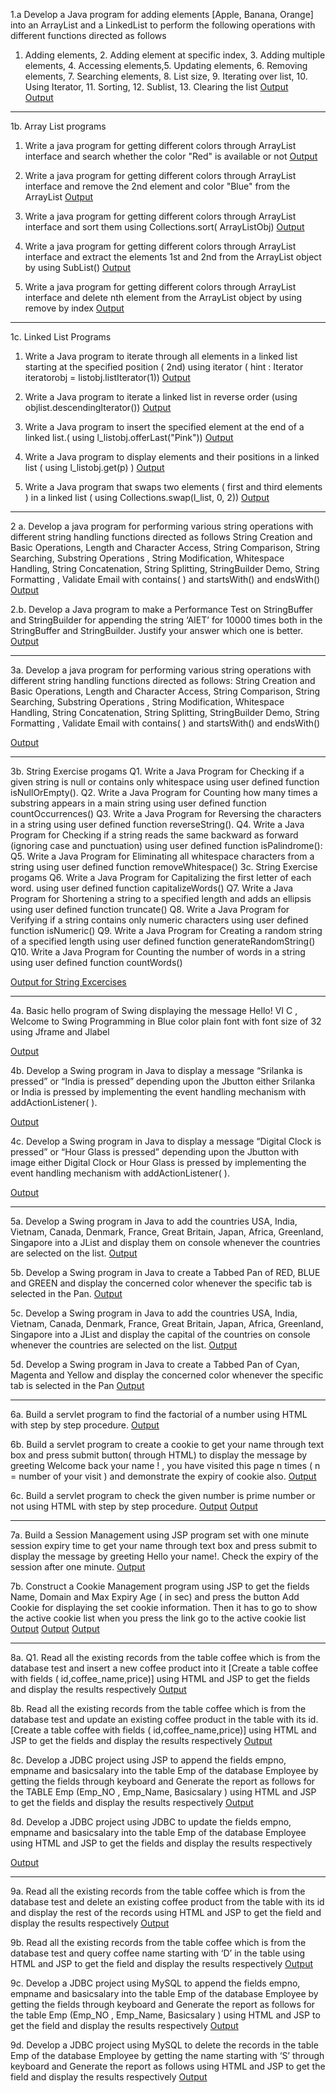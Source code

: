 1.a Develop a Java program for adding elements [Apple, Banana, Orange] into an ArrayList
and a LinkedList to perform the following operations with different functions directed as
follows
1. Adding elements, 2. Adding element at specific index, 3. Adding multiple elements, 4.
Accessing elements,5. Updating elements, 6. Removing elements, 7. Searching elements, 8. List
size, 9. Iterating over list, 10. Using Iterator, 11. Sorting, 12. Sublist, 13. Clearing the list
[Output](https://github.com/Swap010/MyJavaProject/blob/main/Exp1-ListInterfaces/ArrayList.png)                                                     
[Output](https://github.com/Swap010/MyJavaProject/blob/main/Exp1-ListInterfaces/LinkedList.png)
___
1b. Array List programs
1. Write a java program for getting different colors through ArrayList interface and search whether
the color "Red" is available or not
[Output](https://github.com/Swap010/MyJavaProject/blob/main/Exp1-ListInterfaces/Colorsearch.png)

2. Write a java program for getting different colors through ArrayList interface and remove the
2nd element and color "Blue" from the ArrayList
[Output](https://github.com/Swap010/MyJavaProject/blob/main/Exp1-ListInterfaces/RemoveColors.png)

3. Write a java program for getting different colors through ArrayList interface and sort them
using Collections.sort( ArrayListObj)
[Output](https://github.com/Swap010/MyJavaProject/blob/main/Exp1-ListInterfaces/SortColors.png)

4. Write a java program for getting different colors through ArrayList interface and extract the
elements 1st and 2nd from the ArrayList object by using SubList()
[Output](https://github.com/Swap010/MyJavaProject/blob/main/Exp1-ListInterfaces/SubListColors.png)

5. Write a java program for getting different colors through ArrayList interface and delete nth
element from the ArrayList object by using remove by index
[Output](https://github.com/Swap010/MyJavaProject/blob/main/Exp1-ListInterfaces/delete.png)

___
1c. Linked List Programs
1. Write a Java program to iterate through all elements in a linked list starting at the
specified position ( 2nd) using iterator ( hint : Iterator iteratorobj = listobj.listIterator(1))
[Output](https://github.com/Swap010/MyJavaProject/blob/main/Exp1-ListInterfaces/IterateFromSecond.png)

2. Write a Java program to iterate a linked list in reverse order (using
objlist.descendingIterator())
[Output](https://github.com/Swap010/MyJavaProject/blob/main/Exp1-ListInterfaces/ReverseIterate.png)

3. Write a Java program to insert the specified element at the end of a linked list.( using
l_listobj.offerLast("Pink"))
[Output](https://github.com/Swap010/MyJavaProject/blob/main/Exp1-ListInterfaces/InsertAtEnd.png)

4. Write a Java program to display elements and their positions in a linked list ( using
l_listobj.get(p) )
[Output](https://github.com/Swap010/MyJavaProject/blob/main/Exp1-ListInterfaces/DisplayWithPositions.png)

5. Write a Java program that swaps two elements ( first and third elements ) in a linked list ( using
Collections.swap(l_list, 0, 2)) 
[Output](https://github.com/Swap010/MyJavaProject/blob/main/Exp1-ListInterfaces/SwapElements.png)

___





2 a. Develop a java program for performing various string operations with different string
handling functions directed as follows
String Creation and Basic Operations, Length and Character Access, String Comparison, String
Searching, Substring Operations , String Modification, Whitespace Handling, String
Concatenation, String Splitting, StringBuilder Demo, String Formatting , Validate Email with
contains( ) and startsWith() and endsWith()
[Output](https://github.com/Swap010/MyJavaProject/blob/main/Exp2-StringOperations/StringOperationsDemo.png)



2.b. Develop a Java program to make a Performance Test on StringBuffer and StringBuilder for
appending the string ‘AIET’ for 10000 times both in the StringBuffer and StringBuilder. Justify
your answer which one is better.
[Output](https://github.com/Swap010/MyJavaProject/blob/main/Exp2-StringOperations/StringPerformanceTest.png)


___



3a. Develop a java program for performing various string operations with different string
handling functions directed as follows:
String Creation and Basic Operations, Length and Character Access, String Comparison, String
Searching, Substring Operations , String Modification, Whitespace Handling, String Concatenation,
String Splitting, StringBuilder Demo, String Formatting , Validate Email with contains( ) and
startsWith() and endsWith()

[Output](https://github.com/Swap010/MyJavaProject/blob/main/Exp3-StringHandling/StringOperationsDemo1.png)

___

3b. String Exercise progams
Q1. Write a Java Program for Checking if a given string is null or contains only whitespace using user
defined function isNullOrEmpty().
Q2. Write a Java Program for Counting how many times a substring appears in a main string
using user defined function countOccurrences()
Q3. Write a Java Program for Reversing the characters in a string using user defined function
reverseString().
Q4. Write a Java Program for Checking if a string reads the same backward as forward (ignoring case
and punctuation) using user defined function isPalindrome():
Q5. Write a Java Program for Eliminating all whitespace characters from a string using user defined
function removeWhitespace()
3c. String Exercise progams
Q6. Write a Java Program for Capitalizing the first letter of each word. using user defined function
capitalizeWords()
Q7. Write a Java Program for Shortening a string to a specified length and adds an ellipsis using user
defined function truncate()
Q8. Write a Java Program for Verifying if a string contains only numeric characters using user defined
function isNumeric()
Q9. Write a Java Program for Creating a random string of a specified length using user defined
function generateRandomString()
Q10. Write a Java Program for Counting the number of words in a string using user defined function
countWords()

[Output for String Excercises](https://github.com/Swap010/MyJavaProject/blob/main/Exp3-StringHandling/StringExcercises.png)

___


4a. Basic hello program of Swing displaying the message Hello! VI C , Welcome to Swing
Programming in Blue color plain font with font size of 32 using Jframe and Jlabel

[Output](https://github.com/Swap010/MyJavaProject/blob/main/Exp4-SwingExamples/SwingExe1.png)

4b. Develop a Swing program in Java to display a message “Srilanka is pressed” or “India is
pressed” depending upon the Jbutton either Srilanka or India is pressed by implementing the
event handling mechanism with addActionListener( ).

[Output](https://github.com/Swap010/MyJavaProject/blob/main/Exp4-SwingExamples/CountryButtonExample.png)

4c. Develop a Swing program in Java to display a message “Digital Clock is pressed” or “Hour
Glass is pressed” depending upon the Jbutton with image either Digital Clock or Hour Glass is
pressed by implementing the event handling mechanism with addActionListener( ).

[Output](https://github.com/Swap010/MyJavaProject/blob/main/Exp4-SwingExamples/clock.png)

___



5a. Develop a Swing program in Java to add the countries USA, India, Vietnam, Canada,
Denmark, France, Great Britain, Japan, Africa, Greenland, Singapore into a JList and
display them on console whenever the countries are selected on the list.
[Output](https://github.com/Swap010/MyJavaProject/blob/main/Exp5-SwingExamples/CountryListConsole.png)


5b. Develop a Swing program in Java to create a Tabbed Pan of RED, BLUE and GREEN and
display the concerned color whenever the specific tab is selected in the Pan.
[Output](https://github.com/Swap010/MyJavaProject/blob/main/Exp5-SwingExamples/CountryCapitalList.png)

5c. Develop a Swing program in Java to add the countries USA, India, Vietnam, Canada,
Denmark, France, Great Britain, Japan, Africa, Greenland, Singapore into a JList and
display the capital of the countries on console whenever the countries are selected on the list.
[Output](https://github.com/Swap010/MyJavaProject/blob/main/Exp5-SwingExamples/ColorTabbedPane.png)

5d. Develop a Swing program in Java to create a Tabbed Pan of Cyan, Magenta and Yellow and
display the concerned color whenever the specific tab is selected in the Pan
[Output](https://github.com/Swap010/MyJavaProject/blob/main/Exp5-SwingExamples/CTP1.png)



___

6a. Build a servlet program to find the factorial of a number using HTML with step by step
procedure.
[Output](https://github.com/Swap010/MyJavaProject/blob/main/Exp6-JavaServletExample/CookieCount.png)

6b. Build a servlet program to create a cookie to get your name through text box and press submit
button( through HTML) to display the message by greeting Welcome back your name ! , you have
visited this page n times ( n = number of your visit ) and demonstrate the expiry of cookie also.
[Output](https://github.com/Swap010/MyJavaProject/blob/main/Exp6-JavaServletExample/Factorial.png)

6c. Build a servlet program to check the given number is prime number or not using HTML with step
by step procedure.
[Output](https://github.com/Swap010/MyJavaProject/blob/main/Exp6-JavaServletExample/Prime.png)
[Output](https://github.com/Swap010/MyJavaProject/blob/main/Exp6-JavaServletExample/Prime1.png)




___


7a. Build a Session Management using JSP program set with one minute session expiry time to get
your name through text box and press submit to display the message by greeting Hello your name!.
Check the expiry of the session after one minute.
[Output](https://github.com/Swap010/MyJavaProject/blob/main/Exp7-JavaServletExample/Cookie.png)


7b. Construct a Cookie Management program using JSP to get the fields Name, Domain and Max
Expiry Age ( in sec) and press the button Add Cookie for displaying the set cookie information. Then
it has to go to show the active cookie list when you press the link go to the active cookie list
[Output](https://github.com/Swap010/MyJavaProject/blob/main/Exp7-JavaServletExample/Session.png)
[Output](https://github.com/Swap010/MyJavaProject/blob/main/Exp7-JavaServletExample/Session1.png)
[Output](https://github.com/Swap010/MyJavaProject/blob/main/Exp7-JavaServletExample/Session2.png)



___


8a. Q1. Read all the existing records from the table coffee which is from the database test and insert a
new coffee product into it [Create a table coffee with fields ( id,coffee_name,price)] using HTML and
JSP to get the fields and display the results respectively
[Output](https://github.com/Swap010/MyJavaProject/blob/main/Exp8-JDBCExample/8a.png)


8b. Read all the existing records from the table coffee which is from the database test and update an
existing coffee product in the table with its id. [Create a table coffee with fields
( id,coffee_name,price)] using HTML and JSP to get the fields and display the results respectively
[Output](https://github.com/Swap010/MyJavaProject/blob/main/Exp8-JDBCExample/8b.png)

8c. Develop a JDBC project using JSP to append the fields empno, empname and basicsalary
into the table Emp of the database Employee by getting the fields through keyboard and
Generate the report as follows for the TABLE Emp (Emp_NO , Emp_Name, Basicsalary ) using
HTML and JSP to get the fields and display the results respectively
[Output](https://github.com/Swap010/MyJavaProject/blob/main/Exp8-JDBCExample/8c.png)


8d. Develop a JDBC project using JDBC to update the fields empno, empname and basicsalary into
the table Emp of the database Employee using HTML and JSP to get the fields and display the
results respectively

[Output](https://github.com/Swap010/MyJavaProject/blob/main/Exp8-JDBCExample/8d.png)


___

9a. Read all the existing records from the table coffee which is from the database test and delete
an existing coffee product from the table with its id and display the rest of the records using
HTML and JSP to get the field and display the results respectively
[Output](https://github.com/Swap010/MyJavaProject/blob/main/Exp9-JDBCExample/9a.png)

9b. Read all the existing records from the table coffee which is from the database test and query
coffee name starting with ‘D’ in the table using HTML and JSP to get the field and display the results respectively
[Output](https://github.com/Swap010/MyJavaProject/blob/main/Exp9-JDBCExample/9b.png)


9c. Develop a JDBC project using MySQL to append the fields empno, empname and basicsalary
into the table Emp of the database Employee by getting the fields through keyboard and Generate
the report as follows for the table Emp (Emp_NO , Emp_Name, Basicsalary ) using HTML and JSP
to get the field and display the results respectively
[Output](https://github.com/Swap010/MyJavaProject/blob/main/Exp9-JDBCExample/9c.png)

9d. Develop a JDBC project using MySQL to delete the records in the table Emp of the database
Employee by getting the name starting with ‘S’ through keyboard and Generate the report as
follows using HTML and JSP to get the field and display the results respectively
[Output](https://github.com/Swap010/MyJavaProject/blob/main/Exp9-JDBCExample/9d.png)



















